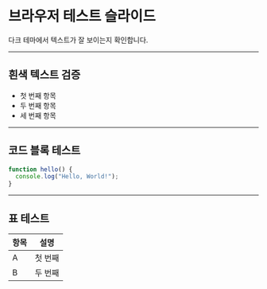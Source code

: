 # 브라우저 테스트 슬라이드

다크 테마에서 텍스트가 잘 보이는지 확인합니다.

---

## 흰색 텍스트 검증

- 첫 번째 항목
- 두 번째 항목
- 세 번째 항목

---

## 코드 블록 테스트

```javascript
function hello() {
  console.log("Hello, World!");
}
```

---

## 표 테스트

| 항목 | 설명 |
|------|------|
| A | 첫 번째 |
| B | 두 번째 |
